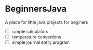 BeginnersJava
============

A place for little java projects for beginers
 - [ ] simple calculators
 - [ ] temperature convertions
 - [ ] simple journal entry program
